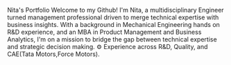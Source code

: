  Nita's Portfolio
Welcome to my Github! I'm Nita, a multidisciplinary Engineer turned management professional driven to merge technical expertise with business insights. With a background in Mechanical Engineering hands on R&D experience, and an MBA in Product Management and Business Analytics, I'm on a mission to bridge the gap between technical expertise and strategic decision making.
⚙️ Experience across R&D, Quality, and CAE(Tata Motors,Force Motors).




